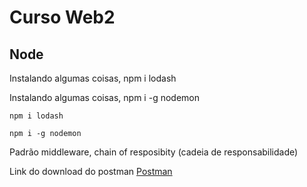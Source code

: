 ﻿# Curso Web2

## Node

<p>Instalando algumas coisas, npm i lodash</p>
<p>Instalando algumas coisas, npm i -g nodemon</p>

```
npm i lodash
```

```
npm i -g nodemon
```

<p>Padrão middleware, chain of resposibity (cadeia de responsabilidade)</p>
<p>Link do download do postman <a href= 'https://www.postman.com/downloads/?utm_source=postman-home'>Postman</a></p>
